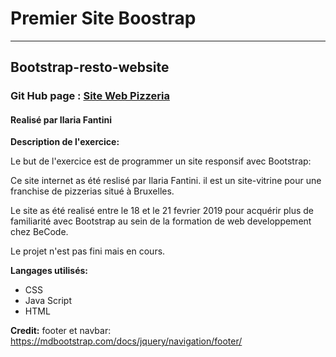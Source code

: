 # Premier Site Boostrap
* * * 
## Bootstrap-resto-website

### Git Hub page : [Site Web Pizzeria](https://ilariafa.github.io/Bootstrap-resto-website/index.html)
#### Realisé par Ilaria Fantini

**Description de l'exercice:**

Le but de l'exercice est de programmer un site responsif avec Bootstrap:

Ce site internet as été reslisé par Ilaria Fantini.
il est un site-vitrine pour une franchise de pizzerias situé à Bruxelles.

Le site as été realisé entre le 18 et le 21 fevrier 2019 pour acquérir plus de familiarité avec Bootstrap au sein de la formation de web developpement chez BeCode.

Le projet n'est pas fini mais en cours. 

**Langages utilisés:**

- CSS
- Java Script
- HTML




**Credit:**
footer et navbar:
https://mdbootstrap.com/docs/jquery/navigation/footer/
